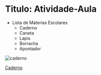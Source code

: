 # Titulo: Atividade-Aula

- Lista de Materias Escolares
  - Caderno
  - Caneta
  - Lapis
  - Borracha
  - Apontador

![caderno](https://img.myloview.com.br/quadros/caderno-de-papel-com-linhas-para-textos-400-15278647.jpg)

[Caderno](https://myloview.com.br/quadro-caderno-de-papel-com-linhas-para-textos-no-E92237)
